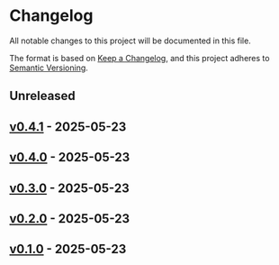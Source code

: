 # Changelog

All notable changes to this project will be documented in this file.

The format is based on [Keep a Changelog](https://keepachangelog.com/en/1.0.0/),
and this project adheres to [Semantic Versioning](https://semver.org/spec/v2.0.0.html).

## Unreleased

## [v0.4.1](https://github.com/TheCuddlyBear/ChildesPython/releases/tag/v0.4.1) - 2025-05-23

## [v0.4.0](https://github.com/TheCuddlyBear/ChildesPython/releases/tag/v0.4.0) - 2025-05-23

## [v0.3.0](https://github.com/TheCuddlyBear/ChildesPython/releases/tag/v0.3.0) - 2025-05-23

## [v0.2.0](https://github.com/TheCuddlyBear/ChildesPython/releases/tag/v0.2.0) - 2025-05-23

## [v0.1.0](https://github.com/TheCuddlyBear/ChildesPython/releases/tag/v0.1.0) - 2025-05-23
